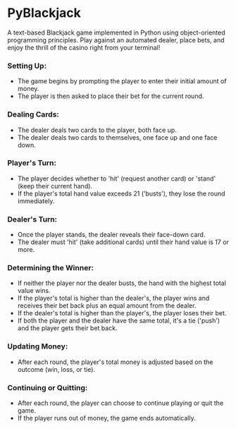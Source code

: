 # PyBlackjack
A text-based Blackjack game implemented in Python using object-oriented programming principles. Play against an automated dealer, place bets, and enjoy the thrill of the casino right from your terminal!

### Setting Up:
- The game begins by prompting the player to enter their initial amount of money.
- The player is then asked to place their bet for the current round.

### Dealing Cards:
- The dealer deals two cards to the player, both face up.
- The dealer deals two cards to themselves, one face up and one face down.

### Player's Turn:
- The player decides whether to 'hit' (request another card) or 'stand' (keep their current hand).
- If the player's total hand value exceeds 21 ('busts'), they lose the round immediately.

### Dealer's Turn:
- Once the player stands, the dealer reveals their face-down card.
- The dealer must 'hit' (take additional cards) until their hand value is 17 or more.

### Determining the Winner:
- If neither the player nor the dealer busts, the hand with the highest total value wins.
- If the player's total is higher than the dealer's, the player wins and receives their bet back plus an equal amount from the dealer.
- If the dealer's total is higher than the player's, the player loses their bet.
- If both the player and the dealer have the same total, it's a tie ('push') and the player gets their bet back.

### Updating Money:
- After each round, the player's total money is adjusted based on the outcome (win, loss, or tie).

### Continuing or Quitting:
- After each round, the player can choose to continue playing or quit the game.
- If the player runs out of money, the game ends automatically.
